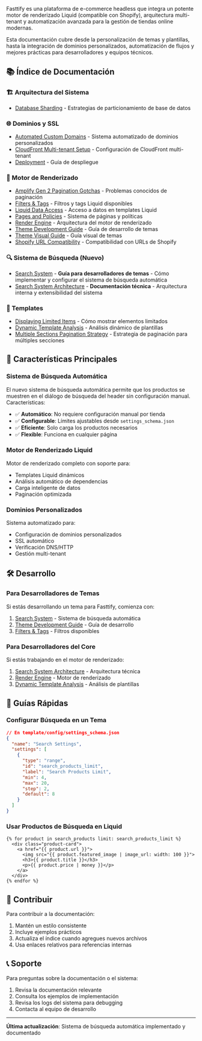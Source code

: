 Fasttify es una plataforma de e-commerce headless que integra un potente motor de renderizado Liquid (compatible con Shopify), arquitectura multi-tenant y automatización avanzada para la gestión de tiendas online modernas.

Esta documentación cubre desde la personalización de temas y plantillas, hasta la integración de dominios personalizados, automatización de flujos y mejores prácticas para desarrolladores y equipos técnicos.

## 📚 Índice de Documentación

### 🏗️ Arquitectura del Sistema

- [Database Sharding](./architecture/database-sharding.md) - Estrategias de particionamiento de base de datos

### 🌐 Dominios y SSL

- [Automated Custom Domains](./domains/automated-custom-domains.md) - Sistema automatizado de dominios personalizados
- [CloudFront Multi-tenant Setup](./domains/cloudfront-multitenant-setup.md) - Configuración de CloudFront multi-tenant
- [Deployment](./domains/deployment.md) - Guía de despliegue

### 🔧 Motor de Renderizado

- [Amplify Gen 2 Pagination Gotchas](./engine/amplify-gen2-pagination-gotchas.md) - Problemas conocidos de paginación
- [Filters & Tags](./engine/filters-tags.md) - Filtros y tags Liquid disponibles
- [Liquid Data Access](./engine/liquid-data-access.md) - Acceso a datos en templates Liquid
- [Pages and Policies](./engine/pages-and-policies.md) - Sistema de páginas y políticas
- [Render Engine](./engine/render-engine.md) - Arquitectura del motor de renderizado
- [Theme Development Guide](./engine/theme-development-guide.md) - Guía de desarrollo de temas
- [Theme Visual Guide](./engine/theme-visual-guide.md) - Guía visual de temas
- [Shopify URL Compatibility](./engine/shopify-url-compatibility.md) - Compatibilidad con URLs de Shopify

### 🔍 Sistema de Búsqueda (Nuevo)

- [Search System](./engine/search-system.md) - **Guía para desarrolladores de temas** - Cómo implementar y configurar el sistema de búsqueda automática
- [Search System Architecture](./engine/search-system-architecture.md) - **Documentación técnica** - Arquitectura interna y extensibilidad del sistema

### 📄 Templates

- [Displaying Limited Items](./templates/displaying-limited-items.md) - Cómo mostrar elementos limitados
- [Dynamic Template Analysis](./templates/dynamic-template-analysis.md) - Análisis dinámico de plantillas
- [Multiple Sections Pagination Strategy](./templates/multiple-sections-pagination-strategy.md) - Estrategia de paginación para múltiples secciones

## 🚀 Características Principales

### Sistema de Búsqueda Automática

El nuevo sistema de búsqueda automática permite que los productos se muestren en el diálogo de búsqueda del header sin configuración manual. Características:

- ✅ **Automático**: No requiere configuración manual por tienda
- ✅ **Configurable**: Límites ajustables desde `settings_schema.json`
- ✅ **Eficiente**: Solo carga los productos necesarios
- ✅ **Flexible**: Funciona en cualquier página

### Motor de Renderizado Liquid

Motor de renderizado completo con soporte para:

- Templates Liquid dinámicos
- Análisis automático de dependencias
- Carga inteligente de datos
- Paginación optimizada

### Dominios Personalizados

Sistema automatizado para:

- Configuración de dominios personalizados
- SSL automático
- Verificación DNS/HTTP
- Gestión multi-tenant

## 🛠️ Desarrollo

### Para Desarrolladores de Temas

Si estás desarrollando un tema para Fasttify, comienza con:

1. [Search System](./engine/search-system.md) - Sistema de búsqueda automática
2. [Theme Development Guide](./engine/theme-development-guide.md) - Guía de desarrollo
3. [Filters & Tags](./engine/filters-tags.md) - Filtros disponibles

### Para Desarrolladores del Core

Si estás trabajando en el motor de renderizado:

1. [Search System Architecture](./engine/search-system-architecture.md) - Arquitectura técnica
2. [Render Engine](./engine/render-engine.md) - Motor de renderizado
3. [Dynamic Template Analysis](./templates/dynamic-template-analysis.md) - Análisis de plantillas

## 📖 Guías Rápidas

### Configurar Búsqueda en un Tema

```json
// En template/config/settings_schema.json
{
  "name": "Search Settings",
  "settings": [
    {
      "type": "range",
      "id": "search_products_limit",
      "label": "Search Products Limit",
      "min": 4,
      "max": 20,
      "step": 2,
      "default": 8
    }
  ]
}
```

### Usar Productos de Búsqueda en Liquid

```liquid
{% for product in search_products limit: search_products_limit %}
  <div class="product-card">
    <a href="{{ product.url }}">
      <img src="{{ product.featured_image | image_url: width: 100 }}">
      <h3>{{ product.title }}</h3>
      <p>{{ product.price | money }}</p>
    </a>
  </div>
{% endfor %}
```

## 🤝 Contribuir

Para contribuir a la documentación:

1. Mantén un estilo consistente
2. Incluye ejemplos prácticos
3. Actualiza el índice cuando agregues nuevos archivos
4. Usa enlaces relativos para referencias internas

## 📞 Soporte

Para preguntas sobre la documentación o el sistema:

1. Revisa la documentación relevante
2. Consulta los ejemplos de implementación
3. Revisa los logs del sistema para debugging
4. Contacta al equipo de desarrollo

---

**Última actualización**: Sistema de búsqueda automática implementado y documentado
